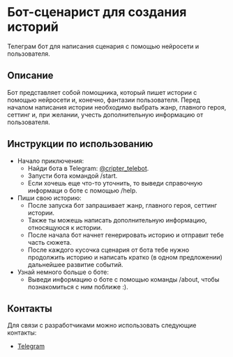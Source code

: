 # Бот-сценарист для создания историй 

Телеграм бот для написания сценария с помощью нейросети и пользователя.


## Описание

Бот представляет собой помощника, который пишет истории с помощью нейросети и, конечно, фантазии пользователя.
Перед началом написания истории необходимо выбрать жанр, главного героя, сеттинг и, при желании, учесть дополнительную информацию от пользователя.

## Инструкции по использованию
- Начало приключения:
  - Найди бота в Telegram: [@cripter_telebot](https://t.me/cripter_telebot).
  - Запусти бота командой /start.
  - Если хочешь еще что-то уточнить, то выведи справочную информаци о боте с помощью /help.
- Пиши свою историю:
  - После запуска бот запрашивает жанр, главного героя, сеттинг истории.
  - Также ты можешь написать дополнительную информацию, относящуюся к истории.
  - После начала бот начнет генерировать историю и отправит тебе часть сюжета.
  - После каждого кусочка сценария от бота тебе нужно продолжить историю и написать кратко (в одном предложении) дальнейшее развитие событий.
- Узнай немного больше о боте:
  - Выведи информацию о боте с помощью команды /about, чтобы познакомиться с ним поближе :).


## Контакты
Для связи с разработчиками можно использовать следующие контакты:

- [Telegram](https://t.me/ksinuss)
